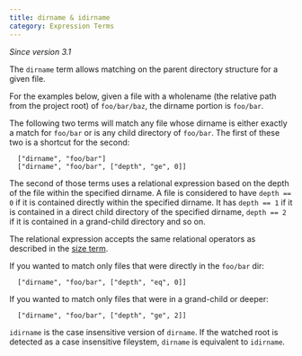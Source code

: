 ```yaml
---
title: dirname & idirname
category: Expression Terms
---
```


_Since version 3.1_

The `dirname` term allows matching on the parent directory structure for a given
file.

For the examples below, given a file with a wholename (the relative path from
the project root) of `foo/bar/baz`, the dirname portion is `foo/bar`.

The following two terms will match any file whose dirname is either exactly a
match for `foo/bar` or is any child directory of `foo/bar`. The first of these
two is a shortcut for the second:

      ["dirname", "foo/bar"]
      ["dirname", "foo/bar", ["depth", "ge", 0]]

The second of those terms uses a relational expression based on the depth of the
file within the specified dirname. A file is considered to have `depth == 0` if
it is contained directly within the specified dirname. It has `depth == 1` if it
is contained in a direct child directory of the specified dirname, `depth == 2`
if it is contained in a grand-child directory and so on.

The relational expression accepts the same relational operators as described in
the [size term](size.md).

If you wanted to match only files that were directly in the `foo/bar` dir:

      ["dirname", "foo/bar", ["depth", "eq", 0]]

If you wanted to match only files that were in a grand-child or deeper:

      ["dirname", "foo/bar", ["depth", "ge", 2]]

`idirname` is the case insensitive version of `dirname`. If the watched root is
detected as a case insensitive fileystem, `dirname` is equivalent to `idirname`.
